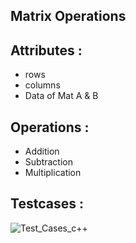 ## Matrix Operations


## Attributes :
* rows
* columns
* Data of Mat A & B

## Operations  :
* Addition 
* Subtraction
* Multiplication

## Testcases :
![Test_Cases_c++](https://user-images.githubusercontent.com/83988379/168263453-c63c2005-4e3f-4695-a0fb-576e23e22a2f.png)
